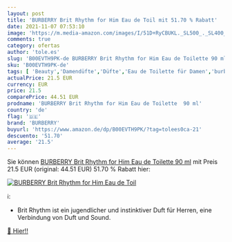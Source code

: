 ```yaml
---
layout: post
title: 'BURBERRY Brit Rhythm for Him Eau de Toil mit 51.70 % Rabatt'
date: 2021-11-07 07:53:10
image: 'https://m.media-amazon.com/images/I/51D+RyCBUKL._SL500_._SL400_.jpg'
comments: true
category: ofertas
author: 'tole.es'
slug: 'B00EVTH9PK-de BURBERRY Brit Rhythm for Him Eau de Toilette 90 ml'
sku: 'B00EVTH9PK-de'
tags: [ 'Beauty','Damendüfte','Düfte','Eau de Toilette für Damen','burberry', ]
actualPrice: 21.5 EUR
currency: EUR
price: 21.5
comparePrice: 44.51 EUR
prodname: 'BURBERRY Brit Rhythm for Him Eau de Toilette  90 ml'
country: 'de'
flag: '🇩🇪'
brand: 'BURBERRY'
buyurl: 'https://www.amazon.de/dp/B00EVTH9PK/?tag=tolees0ca-21'
descuento: '51.70'
average: '21.5'
---
```


Sie können [BURBERRY Brit Rhythm for Him Eau de Toilette  90 ml](https://www.amazon.de/dp/B00EVTH9PK/?tag=tolees0ca-21) mit Preis 21.5 EUR (original: 44.51 EUR) 51.70 % Rabatt hier:

[![BURBERRY Brit Rhythm for Him Eau de Toil](https://m.media-amazon.com/images/I/51D+RyCBUKL._SL500_._SL400_.jpg)](https://www.amazon.de/dp/B00EVTH9PK/?tag=tolees0ca-21)

ℹ️:

- Brit Rhythm ist ein jugendlicher und instinktiver Duft für Herren, eine Verbindung von Duft und Sound.

[🛒 Hier!!](https://www.amazon.de/dp/B00EVTH9PK/?tag=tolees0ca-21)
